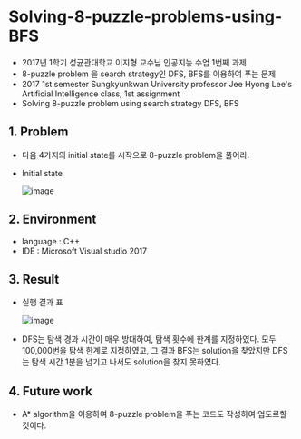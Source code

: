 # Solving-8-puzzle-problems-using-BFS
 - 2017년 1학기 성균관대학교 이지형 교수님 인공지능 수업 1번째 과제  
 - 8-puzzle problem 을 search strategy인 DFS, BFS를 이용하여 푸는 문제
 - 2017 1st semester Sungkyunkwan University professor Jee Hyong Lee's Artificial Intelligence class, 1st assignment
 - Solving 8-puzzle problem using search strategy DFS, BFS

## 1. Problem
 - 다음 4가지의 initial state를 시작으로 8-puzzle problem을 풀어라.
 - Initial state
 
   ![image](https://user-images.githubusercontent.com/26705935/40484585-0efdf7c0-5f97-11e8-9265-80ac5a421b89.png)
   
## 2. Environment
 - language : C++
 - IDE : Microsoft Visual studio 2017
 
## 3. Result
 - 실행 결과 표
  
   ![image](https://user-images.githubusercontent.com/26705935/40484756-a6240dba-5f97-11e8-8e2f-801fa67896d9.png)
  
 - DFS는 탐색 경과 시간이 매우 방대하여, 탐색 횟수에 한계를 지정하였다. 모두 100,000번을 탐색 한계로 지정하였고, 그 결과 BFS는 solution을 찾았지만 DFS는 탐색 시간 1분을 넘기고 나서도 solution을 찾지 못하였다.
 
 ## 4. Future work
 - A* algorithm을 이용하여 8-puzzle problem을 푸는 코드도 작성하여 업도르할 것이다.
